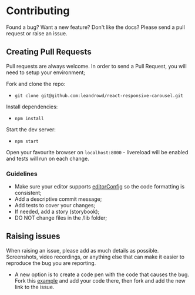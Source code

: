 # Contributing

Found a bug? Want a new feature? Don't like the docs? Please send a pull request or raise an issue. 


## Creating Pull Requests

Pull requests are always welcome. In order to send a Pull Request, you will need to setup your environment;

Fork and clone the repo:
- `git clone git@github.com:leandrowd/react-responsive-carousel.git`

Install dependencies:
- `npm install`

Start the dev server:
- `npm start`

Open your favourite browser on `localhost:8000` - livereload will be enabled and tests will run on each change.

### Guidelines
- Make sure your editor supports [editorConfig](http://editorconfig.org/) so the code formatting is consistent;
- Add a descriptive commit message;
- Add tests to cover your changes;
- If needed, add a story (storybook);
- DO NOT change files in the /lib folder;


## Raising issues
When raising an issue, please add as much details as possible. Screenshots, video recordings, or anything else that can make it easier to reproduce the bug you are reporting.

* A new option is to create a code pen with the code that causes the bug. Fork this [example](https://www.webpackbin.com/bins/-Kxr6IEf5zXSQvGCgKBR) and add your code there, then fork and add the new link to the issue.

